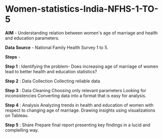 # Women-statistics-India-NFHS-1-TO-5

**AIM** - Understanding relation between women's age of marriage and health and education parameters.

**Data Source** -  National Family Health Survey 1 to 5. 

**Steps** - 

**Step 1** : Identifying the problem-
Does increasing age of marriage of women lead to better health and education statistics?

**Step 2** : Data Collection
Collecting reliable data

**Step 3** : Data Cleaning 
Choosing only relevant parameters
Looking for inconsistencies
Converting data into a format that is easy for analysis.

**Step 4** : Analysis
Analyzing trends in health and education of women with respect to changing age of marriage.
Drawing insights using visualizations on Tableau.

**Step 5** : Share
Prepare final report presenting key findings in a lucid and complelling way. 



